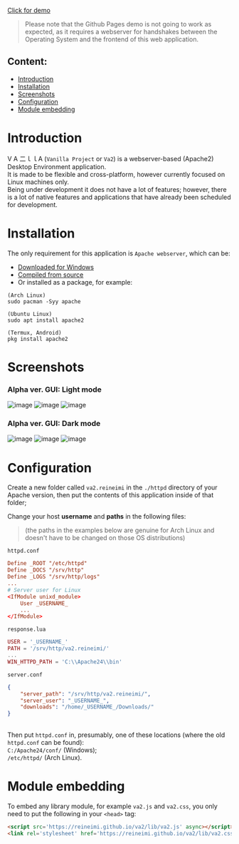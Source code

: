 [Click for demo](https://reineimi.github.io/va2/)
> Please note that the Github Pages demo is not going to work as expected, as it requires a webserver
> for handshakes between the Operating System and the frontend of this web application.

## Content:
- [Introduction](https://github.com/reineimi/va2/tree/main?tab=readme-ov-file#introduction)
- [Installation](https://github.com/reineimi/va2/tree/main?tab=readme-ov-file#installation)
- [Screenshots](https://github.com/reineimi/va2/tree/main?tab=readme-ov-file#screenshots)
- [Configuration](https://github.com/reineimi/va2/tree/main?tab=readme-ov-file#configuration)
- [Module embedding](https://github.com/reineimi/va2/tree/main?tab=readme-ov-file#module-embedding)

# Introduction
V A 二ｌｌA (`Vanilla Project` or `Va2`) is a webserver-based (Apache2) Desktop Environment application.<br>
It is made to be flexible and cross-platform, however currently focused on Linux machines only.<br>
Being under development it does not have a lot of features; however, there is a lot of native features and
applications that have already been scheduled for development.

# Installation
The only requirement for this application is `Apache webserver`, which can be:
- [Downloaded for Windows](https://www.apachelounge.com/download/)
- [Compiled from source](https://httpd.apache.org/download.cgi)
- Or installed as a package, for example:
```
(Arch Linux)
sudo pacman -Syy apache

(Ubuntu Linux)
sudo apt install apache2

(Termux, Android)
pkg install apache2
```

# Screenshots
### Alpha ver. GUI: Light mode
![image](https://github.com/reineimi/va2/assets/109428665/a7c1f508-bdc8-493c-8939-9e518f3cfe84)
![image](https://github.com/reineimi/va2/assets/109428665/0151d130-a53e-497f-845e-d521105f1700)
![image](https://github.com/reineimi/va2/assets/109428665/3e3462cc-6459-4913-8beb-f35ac5e06433)
### Alpha ver. GUI: Dark mode
![image](https://github.com/reineimi/va2/assets/109428665/8c4cf699-c194-4ee9-8034-1fedf2a01a3a)
![image](https://github.com/reineimi/va2/assets/109428665/5370bd6f-5151-4ab4-8159-c08ed4a8b503)
![image](https://github.com/reineimi/va2/assets/109428665/c85af16e-10e6-4d29-9e72-ae69bf6de56b)

# Configuration
Create a new folder called `va2.reineimi` in the `./httpd` directory of your Apache version, then put the contents of this application inside of that folder;

Change your host **username** and **paths** in the following files:
> (the paths in the examples below are genuine for Arch Linux and doesn't have to be changed on those OS distributions)

`httpd.conf`
```conf
Define _ROOT "/etc/httpd"
Define _DOCS "/srv/http"
Define _LOGS "/srv/http/logs"
...
# Server user for Linux
<IfModule unixd_module>
	User _USERNAME_
	...
</IfModule>
```

`response.lua`
```lua
USER = '_USERNAME_'
PATH = '/srv/http/va2.reineimi/'
...
WIN_HTTPD_PATH = 'C:\\Apache24\\bin'
```

`server.conf`
```json
{
	"server_path": "/srv/http/va2.reineimi/",
	"server_user": "_USERNAME_",
	"downloads": "/home/_USERNAME_/Downloads/"
}
```

<br>Then put `httpd.conf` in, presumably, one of these locations (where the old `httpd.conf` can be found):<br>
`C:/Apache24/conf/` (Windows);<br>
`/etc/httpd/` (Arch Linux).

# Module embedding
To embed any library module, for example `va2.js` and `va2.css`, you only need to put the following in your `<head>` tag:
```html
<script src='https://reineimi.github.io/va2/lib/va2.js' async></script>
<link rel='stylesheet' href='https://reineimi.github.io/va2/lib/va2.css'>
```
